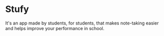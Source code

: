 # Stufy
It's an app made by students, for students, that makes note-taking easier and helps improve your performance in school.
